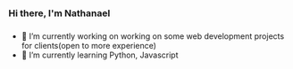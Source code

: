 ### Hi there, I'm Nathanael
### 
- 🔭 I’m currently working on working on some web development projects for clients(open to more experience)
- 🌱 I’m currently learning Python, Javascript 
<!--
**Chidi2K18/Chidi2K18** is a ✨ _special_ ✨ repository because its `README.md` (this file) appears on your GitHub profile.

Here are some ideas to get you started:

- 🔭 I’m currently working on ...
- 🌱 I’m currently learning ...
- 👯 I’m looking to collaborate on ...
- 🤔 I’m looking for help with ...
- 💬 Ask me about ...
- 📫 How to reach me: ...
- 😄 Pronouns: ...
- ⚡ Fun fact: ...
-->
